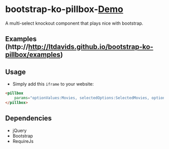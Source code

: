 # bootstrap-ko-pillbox-[Demo](http://ltdavids.github.io/bootstrap-ko-pillbox/index)
A multi-select knockout component that plays nice with bootstrap.

## Examples (http://http://ltdavids.github.io/bootstrap-ko-pillbox/examples)
## Usage
 - Simply add this `iframe` to your website:
```html
<pillbox
    params="optionValues:Movies, selectedOptions:SelectedMovies, optionsText:'text'">
</pillbox>
```
## Dependencies
- jQuery
- Bootstrap
- RequireJs